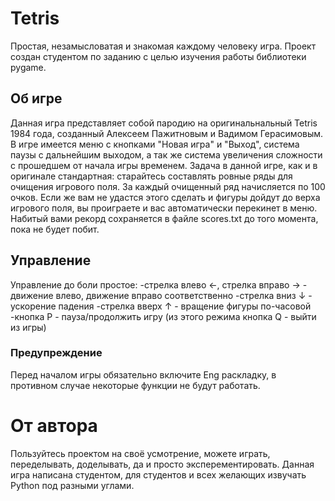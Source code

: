 # Tetris
Простая, незамысловатая и знакомая каждому человеку игра. Проект создан студентом по заданию с целью изучения работы библиотеки pygame.

## Об игре
Данная игра представляет собой пародию на оригинальнальный Tetris 1984 года, созданный Алексеем Пажитновым и Вадимом Герасимовым.
В игре имеется меню с кнопками "Новая игра" и "Выход", система паузы с дальнейшим выходом, а так же система увеличения сложности с прошедшем от начала игры временем.
Задача в данной игре, как и в оригинале стандартная: старайтесь составлять ровные ряды для очищения игрового поля. За каждый очищенный ряд начисляется по 100 очков. Если же вам не удастся этого сделать и фигуры дойдут до верха игрового поля, вы проиграете и вас автоматически перекинет в меню. Набитый вами рекорд сохраняется в файле scores.txt до того момента, пока не будет побит.

## Управление
Управление до боли простое:
-стрелка влево ←, стрелка вправо → - движение влево, движение вправо соответственно
-стрелка вниз ↓ - ускорение падения
-стрелка вверх ↑ - вращение фигуры по-часовой
-кнопка P - пауза/продолжить игру (из этого режима кнопка Q - выйти из игры)

### Предупреждение
Перед началом игры обязательно включите Eng раскладку, в противном случае некоторые функции не будут работать.

# От автора
Пользуйтесь проектом на своё усмотрение, можете играть, переделывать, доделывать, да и просто эксперементировать.
Данная игра написана студентом, для студентов и всех желающих извучать Python под разными углами.
